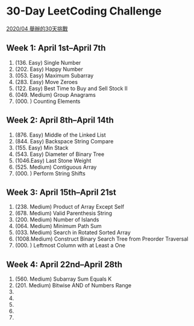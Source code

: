 # 30-Day LeetCoding Challenge
[2020/04 舉辦的30天挑戰](https://leetcode.com/explore/challenge/card/30-day-leetcoding-challenge/528/week-1/)

## Week 1: April 1st–April 7th

1. (136. Easy) Single Number
2. (202. Easy) Happy Number
3. (053. Easy) Maximum Subarray
4. (283. Easy) Move Zeroes
5. (122. Easy) Best Time to Buy and Sell Stock II
6. (049. Medium) Group Anagrams
7. (000. ) Counting Elements

## Week 2: April 8th–April 14th

1. (876. Easy) Middle of the Linked List
2. (844. Easy) Backspace String Compare
3. (155. Easy) Min Stack
4. (543. Easy) Diameter of Binary Tree
5. (1046.Easy) Last Stone Weight
6. (525. Medium) Contiguous Array
7. (000. ) Perform String Shifts

## Week 3: April 15th–April 21st
1. (238. Medium) Product of Array Except Self
2. (678. Medium) Valid Parenthesis String
3. (200. Medium) Number of Islands
4. (064. Medium) Minimum Path Sum
5. (033. Medium) Search in Rotated Sorted Array
6. (1008.Medium) Construct Binary Search Tree from Preorder Traversal
7. (000. ) Leftmost Column with at Least a One

## Week 4: April 22nd–April 28th
1. (560. Medium) Subarray Sum Equals K
2. (201. Medium) Bitwise AND of Numbers Range
3. 
4. 
5. 
6. 
7. 

